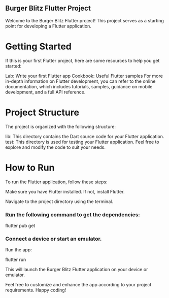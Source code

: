 ## Burger Blitz Flutter Project
Welcome to the Burger Blitz Flutter project! This project serves as a starting point for developing a Flutter application.

# Getting Started
If this is your first Flutter project, here are some resources to help you get started:

Lab: Write your first Flutter app
Cookbook: Useful Flutter samples
For more in-depth information on Flutter development, you can refer to the online documentation, which includes tutorials, samples, guidance on mobile development, and a full API reference.

# Project Structure
The project is organized with the following structure:

lib: This directory contains the Dart source code for your Flutter application.
test: This directory is used for testing your Flutter application.
Feel free to explore and modify the code to suit your needs.

# How to Run
To run the Flutter application, follow these steps:

Make sure you have Flutter installed. If not, install Flutter.

Navigate to the project directory using the terminal.

### Run the following command to get the dependencies:

flutter pub get

### Connect a device or start an emulator.

Run the app:

flutter run

This will launch the Burger Blitz Flutter application on your device or emulator.

Feel free to customize and enhance the app according to your project requirements. Happy coding!
 
